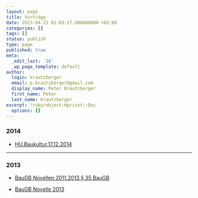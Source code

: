 ```yaml
---
layout: page
title: Vorträge
date: 2013-04-21 01:03:27.000000000 +02:00
categories: []
tags: []
status: publish
type: page
published: true
meta:
  _edit_last: '18'
  _wp_page_template: default
author:
  login: krautzberger
  email: p.krautzberger@gmail.com
  display_name: Peter Krautzberger
  first_name: Peter
  last_name: Krautzberger
excerpt: !ruby/object:Hpricot::Doc
  options: {}
---
```


### 2014

* [HU.Baukultur.17.12.2014](/assets/2013/04/HU.Baukultur.17.12.2014.pdf)

---

### 2013

*   [BauGB Novellen 2011.2013.§ 35 BauGB](/assets/2013/04/BauGB-Novellen-2011.2013.§-35-BauGB.pdf)

*   [BauGB Novelle 2013 ](/assets/2013/04/BauGB-Novelle-2013-Kompatibilitätsmodus.pdf)